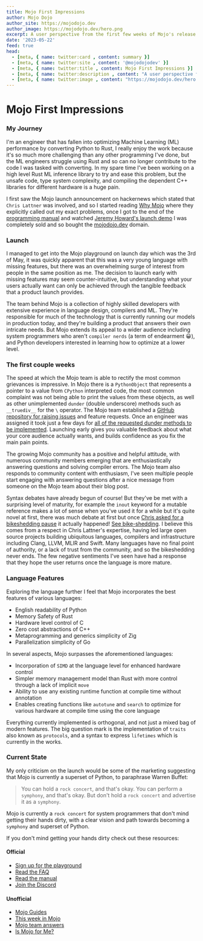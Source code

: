 ```yaml
---
title: Mojo First Impressions 
author: Mojo Dojo
author_site: https://mojodojo.dev
author_image: https://mojodojo.dev/hero.png
excerpt: A user perspective from the first few weeks of Mojo's release
date: '2023-05-22'
feed: true
head:
  - [meta, { name: twitter:card , content: summary }]
  - [meta, { name: twitter:site , content: '@mojodojodev' }]
  - [meta, { name: twitter:title , content: Mojo First Impressions }]
  - [meta, { name: twitter:description , content: "A user perspective from the first few weeks of Mojo's release" }]
  - [meta, { name: twitter:image , content: "https://mojodojo.dev/hero.png" }]
---
```


# Mojo First Impressions

### My Journey
I'm an engineer that has fallen into optimizing Machine Learning (ML) performance by converting Python to Rust, I really enjoy the work because it's so much more challenging than any other programming I've done, but the ML engineers struggle using Rust and so can no longer contribute to the code I was tasked with converting. In my spare time I've been working on a high level Rust ML inference library to try and ease this problem, but the unsafe code, type system complexity, and compiling the dependent C++ libraries for different hardware is a huge pain. 

I first saw the Mojo launch announcement on hackernews which stated that `Chris Lattner` was involved, and so I started reading [Why Mojo](https://docs.modular.com/mojo/why-mojo.html) where they explicitly called out my exact problems, once I got to the end of the [programming manual](https://docs.modular.com/mojo/programming-manual.html) and watched [Jeremy Howard's launch demo](https://www.youtube.com/watch?v=6GvB5lZJqcE) I was completely sold and so bought the [mojodojo.dev](https://mojodojo.dev) domain.

### Launch
I managed to get into the Mojo playground on launch day which was the 3rd of May, it was quickly apparent that this was a very young language with missing features, but there was an overwhelming surge of interest from people in the same position as me. The decision to launch early with missing features may seem counter-intuitive, but understanding what your users actually want can only be achieved through the tangible feedback that a product launch provides.

The team behind Mojo is a collection of highly skilled developers with extensive experience in language design, compilers and ML. They're responsible for much of the technology that is currently running our models in production today, and they're building a product that answers their own intricate needs. But Mojo extends its appeal to a wider audience including system programmers who aren't `compiler nerds` (a term of endearment 😀), and Python developers interested in learning how to optimize at a lower level.

### The first couple weeks
The speed at which the Mojo team is able to rectify the most common grievances is impressive. In Mojo there is a `PythonObject` that represents a pointer to a value from `CPython` interpreted code, the most common complaint was not being able to print the values from these objects, as well as other unimplemented `dunder` (double underscore) methods such as `__truediv__` for the `\` operator. The Mojo team established a [GitHub repository for raising issues](https://github.com/modularml/mojo/) and feature requests. Once an engineer was assigned it took just a few days for [all of the requested dunder methods to be implemented](https://docs.modular.com/mojo/MojoPython/PythonObject.html). Launching early gives you valuable feedback about what your core audience actually wants, and builds confidence as you fix the main pain points.

The growing Mojo community has a positive and helpful attitude, with numerous community members emerging that are enthusiastically answering questions and solving compiler errors. The Mojo team also responds to community content with enthusiasm, I've seen multiple people start engaging with answering questions after a nice message from someone on the Mojo team about their blog post.

Syntax debates have already begun of course! But they've be met with a surprising level of maturity, for example the `inout` keyword for a mutable reference makes a lot of sense when you've used it for a while but it's quite novel at first, there was much debate at first but once [Chris asked for a bikeshedding pause](https://github.com/modularml/mojo/issues/7#issuecomment-1551821543) it actually happened! [See bike-shedding](https://en.wikipedia.org/wiki/Law_of_triviality). I believe this comes from a respect in Chris Lattner's expertise, having led large open source projects building ubiquitous languages, compilers and infrastructure including Clang, LLVM, MLIR and Swift. Many languages have no final point of authority, or a lack of trust from the community, and so the bikeshedding never ends. The few negative sentiments I've seen have had a response that they hope the user returns once the language is more mature.

### Language Features
Exploring the language further I feel that Mojo incorporates the best features of various languages:

- English readability of Python
- Memory Safety of Rust
- Hardware level control of C
- Zero cost abstractions of C++
- Metaprogramming and generics simplicity of Zig
- Parallelization simplicity of Go

In several aspects, Mojo surpasses the aforementioned languages:

- Incorporation of `SIMD` at the language level for enhanced hardware control
- Simpler memory management model than Rust with more control through a lack of implicit `move`
- Ability to use any existing runtime function at compile time without annotation
- Enables creating functions like `autotune` and `search` to optimize for various hardware at compile time using the core language

Everything currently implemented is orthogonal, and not just a mixed bag of modern features. The big question mark is the implementation of `traits` also known as `protocols`, and a syntax to express `lifetimes` which is currently in the works.

### Current State
My only criticism on the launch would be some of the marketing suggesting that Mojo is currently a superset of Python, to paraphrase Warren Buffet:

> You can hold a `rock concert`, and that's okay. You can perform a `symphony`, and that's okay. But don't hold a `rock concert` and advertise it as a `symphony`.

Mojo is currently a `rock concert` for system programmers that don't mind getting their hands dirty, with a clear vision and path towards becoming a `symphony` and superset of Python.

If you don't mind getting your hands dirty check out these resources:

#### Official
- [Sign up for the playground](https://www.modular.com/get-started)
- [Read the FAQ](https://docs.modular.com/mojo/faq.html)
- [Read the manual](https://docs.modular.com/mojo/programming-manual.html)
- [Join the Discord](https://www.discord.gg/modular)

#### Unofficial
- [Mojo Guides](/guides/)
- [This week in Mojo](/this_week_in_mojo/)
- [Mojo team answers](/mojo_team_answers)
- [Is Mojo for Me?](/is_mojo_for_me)
